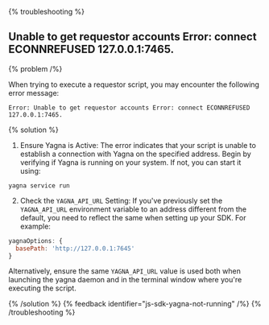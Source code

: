 {% troubleshooting %}

## Unable to get requestor accounts Error: connect ECONNREFUSED 127.0.0.1:7465.

{% problem /%}

When trying to execute a requestor script, you may encounter the following error message:

```
Error: Unable to get requestor accounts Error: connect ECONNREFUSED 127.0.0.1:7465.
```

{% solution %}

1. Ensure Yagna is Active: The error indicates that your script is unable to establish a connection with Yagna on the specified address. Begin by verifying if Yagna is running on your system. If not, you can start it using:

```
yagna service run

```

2. Check the `YAGNA_API_URL` Setting: If you've previously set the `YAGNA_API_URL` environment variable to an address different from the default, you need to reflect the same when setting up your SDK. For example:

```js
yagnaOptions: {
  basePath: 'http://127.0.0.1:7645'
}
```

Alternatively, ensure the same `YAGNA_API_URL` value is used both when launching the yagna daemon and in the terminal window where you're executing the script.

{% /solution %}
{% feedback identifier="js-sdk-yagna-not-running" /%}
{% /troubleshooting %}
